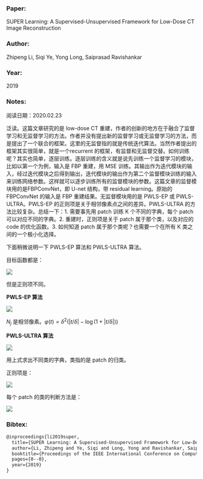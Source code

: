 ### Paper:

SUPER Learning: A Supervised-Unsupervised Framework for Low-Dose CT Image Reconstruction

### Author:

Zhipeng Li, Siqi Ye, Yong Long, Saiprasad Ravishankar

### Year:

2019

### Notes:

阅读日期：2020.02.23

泛读。这篇文章研究的是 low-dose CT 重建，作者的创新的地方在于融合了监督学习和无监督学习的方法。作者并没有提出新的监督学习或无监督学习的方法，而是提出了一个联合的框架。这里的无监督指的就是传统迭代算法。当然作者提出的框架其实很简单，就是一个recurrent 的框架，有监督和无监督交替。如何训练呢？其实也简单，逐层训练。逐层训练的含义就是说先训练一个监督学习的模块，比如以第一个为例，输入是 FBP 重建，用 MSE 训练。其输出作为迭代模块的输入，经过迭代模块之后得到输出，迭代模块的输出作为第二个监督模块训练的输入来训练网络参数。这样就可以逐步训练所有的监督模块的参数。这篇文章的监督模块用的是FBPConvNet，即 U-net 结构，带 residual learning。原始的 FBPConvNet 的输入是 FBP 重建结果。无监督模块用的是 PWLS-EP 或 PWLS-ULTRA。PWLS-EP 的正则项是关于相邻像素点之间的差异。PWLS-ULTRA 的方法比较复杂。总结一下：1. 需要事先用 patch 训练 K 个不同的字典，每个 patch 可以对应不同的字典。2. 重建时，正则项是关于 patch 属于那个类，以及对应的 code 的优化函数。3. 如何知道 patch 属于那个类呢？也需要一个在所有 K 类之间的一个极小化选择。

下面稍微说明一下 PWLS-EP 算法和 PWLS-ULTRA 算法。

目标函数都是：

<img src="http://latex.codecogs.com/svg.latex? \mathbf{x}=\underset{\mathbf{x} \geq \mathbf{0}}{\arg \min }\|\mathbf{y}-\mathbf{A} \mathbf{x}\|_{\mathbf{W}}^{2}+\beta \mathrm{R}(\mathbf{x})" border="0"/>

但是正则项不同。

**PWLS-EP 算法**

<img src="http://latex.codecogs.com/svg.latex? \mathrm{R}(\mathbf{x})=\sum_{j=1}^{N_{p}} \sum_{k \in N_{j}} \kappa_{j} \kappa_{k} \varphi\left(x_{j}-x_{k}\right)" border="0"/>

$N_j$ 是相邻像素。$\varphi(t)=\delta^{2}(|t / \delta|-\log (1+|t / \delta|))$

**PWLS-ULTRA 算法**

<img src="http://latex.codecogs.com/svg.latex? \min _{\left\{\Omega_{k}, \mathbf{Z}_{i}, C_{k}\right\}} \sum_{k=1}^{K} \sum_{i \in C_{k}}\left\{\left\|\mathbf{\Omega}_{k} \mathbf{X}_{i}-\mathbf{Z}_{i}\right\|_{2}^{2}+\eta\left\|\mathbf{Z}_{i}\right\|_{0}\right\}+\sum_{k=1}^{K} \lambda_{k} \mathbf{Q}\left(\mathbf{\Omega}_{k}\right), \text { s.t. } C_{k} \in \mathcal{G} }" border="0"/>

用上式求出不同类的字典，类指的是 patch 的归类。

正则项是：

<img src="http://latex.codecogs.com/svg.latex? \mathrm{R}(\mathbf{x}) \triangleq \min _{\left\{\mathbf{z}_{j}, C_{k}\right\}} \sum_{k=1}^{K} \sum_{j \in C_{k}} \tau_{j}\left\{\left\|\mathbf{\Omega}_{k} \mathbf{P}_{j} \mathbf{x}-\mathbf{z}_{j}\right\|_{2}^{2}+\gamma^{2}\left\|\mathbf{z}_{j}\right\|_{0}\right\}" border="0"/>

每个 patch 的类的判断方法是：

<img src="http://latex.codecogs.com/svg.latex? \arg \min_{1 \leq k \leq K}\left\|\mathbf{\Omega}_{k} \mathbf{P}_{j} \mathbf{x}-H_{\gamma}\left(\mathbf{\Omega}_{k} \mathbf{P}_{j} \mathbf{x}\right)\right\|_{2}^{2}+\gamma^{2}\left\|H_{\gamma}\left(\mathbf{\Omega}_{k} \mathbf{P}_{j} \mathbf{x}\right)\right\|_{0}"/>

### Bibtex:

```latex
@inproceedings{li2019super,
  title={SUPER Learning: A Supervised-Unsupervised Framework for Low-Dose CT Image Reconstruction},
  author={Li, Zhipeng and Ye, Siqi and Long, Yong and Ravishankar, Saiprasad},
  booktitle={Proceedings of the IEEE International Conference on Computer Vision Workshops},
  pages={0--0},
  year={2019}
}
```

